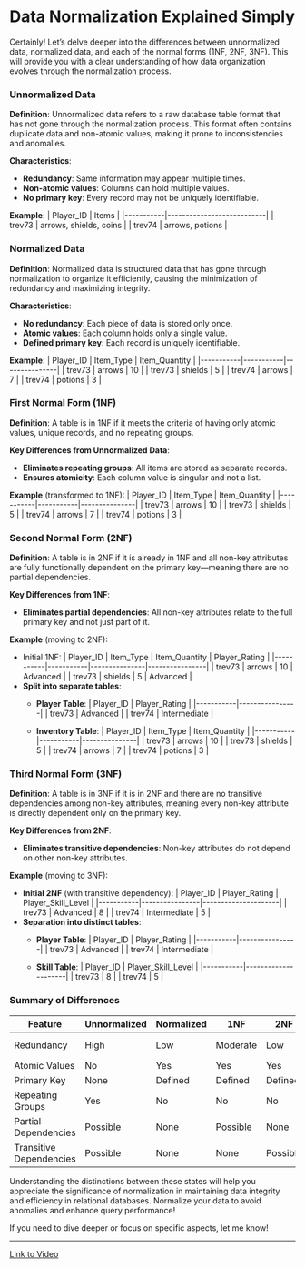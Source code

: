 # Data Normalization Explained Simply

Certainly! Let’s delve deeper into the differences between unnormalized data, normalized data, and each of the normal forms (1NF, 2NF, 3NF). This will provide you with a clear understanding of how data organization evolves through the normalization process.

### Unnormalized Data

**Definition**: Unnormalized data refers to a raw database table format that has not gone through the normalization process. This format often contains duplicate data and non-atomic values, making it prone to inconsistencies and anomalies.

**Characteristics**:
- **Redundancy**: Same information may appear multiple times.
- **Non-atomic values**: Columns can hold multiple values.
- **No primary key**: Every record may not be uniquely identifiable.

**Example**:
| Player_ID | Items                     |
|-----------|---------------------------|
| trev73    | arrows, shields, coins     |
| trev74    | arrows, potions           |

### Normalized Data

**Definition**: Normalized data is structured data that has gone through normalization to organize it efficiently, causing the minimization of redundancy and maximizing integrity.

**Characteristics**:
- **No redundancy**: Each piece of data is stored only once.
- **Atomic values**: Each column holds only a single value.
- **Defined primary key**: Each record is uniquely identifiable.

**Example**:
| Player_ID | Item_Type | Item_Quantity |
|-----------|-----------|---------------|
| trev73    | arrows    | 10            |
| trev73    | shields   | 5             |
| trev74    | arrows    | 7             |
| trev74    | potions   | 3             |

### First Normal Form (1NF)

**Definition**: A table is in 1NF if it meets the criteria of having only atomic values, unique records, and no repeating groups.

**Key Differences from Unnormalized Data**:
- **Eliminates repeating groups**: All items are stored as separate records.
- **Ensures atomicity**: Each column value is singular and not a list.

**Example** (transformed to 1NF):
| Player_ID | Item_Type | Item_Quantity |
|-----------|-----------|---------------|
| trev73    | arrows    | 10            |
| trev73    | shields   | 5             |
| trev74    | arrows    | 7             |
| trev74    | potions   | 3             |

### Second Normal Form (2NF)

**Definition**: A table is in 2NF if it is already in 1NF and all non-key attributes are fully functionally dependent on the primary key—meaning there are no partial dependencies.

**Key Differences from 1NF**:
- **Eliminates partial dependencies**: All non-key attributes relate to the full primary key and not just part of it.

**Example** (moving to 2NF):
- Initial 1NF:
| Player_ID | Item_Type | Item_Quantity | Player_Rating |
|-----------|-----------|---------------|----------------|
| trev73    | arrows    | 10            | Advanced       |
| trev73    | shields   | 5             | Advanced       |
- **Split into separate tables**:
    - **Player Table**:
    | Player_ID | Player_Rating |
    |-----------|----------------|
    | trev73    | Advanced       |
    | trev74    | Intermediate    |

    - **Inventory Table**:
    | Player_ID | Item_Type | Item_Quantity |
    |-----------|-----------|---------------|
    | trev73    | arrows    | 10            |
    | trev73    | shields   | 5             |
    | trev74    | arrows    | 7             |
    | trev74    | potions   | 3             |

### Third Normal Form (3NF)

**Definition**: A table is in 3NF if it is in 2NF and there are no transitive dependencies among non-key attributes, meaning every non-key attribute is directly dependent only on the primary key.

**Key Differences from 2NF**:
- **Eliminates transitive dependencies**: Non-key attributes do not depend on other non-key attributes.

**Example** (moving to 3NF):
- **Initial 2NF** (with transitive dependency):
| Player_ID | Player_Rating | Player_Skill_Level |
|-----------|----------------|---------------------|
| trev73    | Advanced       | 8                   |
| trev74    | Intermediate    | 5                   |
- **Separation into distinct tables**:
    - **Player Table**:
    | Player_ID | Player_Rating |
    |-----------|----------------|
    | trev73    | Advanced       |
    | trev74    | Intermediate    |

    - **Skill Table**:
    | Player_ID | Player_Skill_Level |
    |-----------|---------------------|
    | trev73    | 8                   |
    | trev74    | 5                   |

### Summary of Differences

| Feature                   | Unnormalized             | Normalized                | 1NF                        | 2NF                         | 3NF                         |
|---------------------------|--------------------------|---------------------------|----------------------------|-----------------------------|-----------------------------|
| Redundancy                | High                     | Low                       | Moderate                   | Low                         | Very Low                    |
| Atomic Values             | No                       | Yes                       | Yes                        | Yes                         | Yes                         |
| Primary Key               | None                     | Defined                   | Defined                    | Defined                     | Defined                     |
| Repeating Groups           | Yes                      | No                        | No                         | No                          | No                          |
| Partial Dependencies       | Possible                 | None                      | Possible                   | None                        | None                        |
| Transitive Dependencies     | Possible                 | None                      | None                       | Possible                    | None                        |

Understanding the distinctions between these states will help you appreciate the significance of normalization in maintaining data integrity and efficiency in relational databases. Normalize your data to avoid anomalies and enhance query performance!

If you need to dive deeper or focus on specific aspects, let me know!

---

[Link to Video](https://youtu.be/GFQaEYEc8_8?si=dI6J3NaJMmbDQtMm)